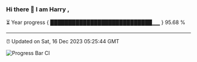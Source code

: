 ### Hi there 👋 I am Harry , 

⏳ Year progress { ████████████████████████████▁▁ } 95.68 %

---

⏰ Updated on Sat, 16 Dec 2023 05:25:44 GMT

![Progress Bar CI](https://github.com/duykhang68/duykhang68/workflows/Progress%20Bar%20CI/badge.svg)
